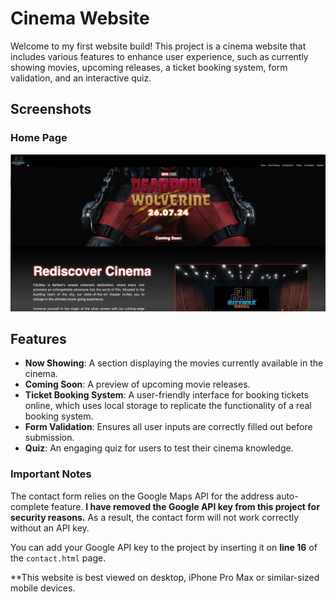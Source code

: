 # Cinema Website

Welcome to my first website build! This project is a cinema website that includes various features to enhance user experience, such as currently showing movies, upcoming releases, a ticket booking system, form validation, and an interactive quiz.

## Screenshots

### Home Page
![Screenshot of Home Page](Screenshots/home.png)


## Features

- **Now Showing**: A section displaying the movies currently available in the cinema.
- **Coming Soon**: A preview of upcoming movie releases.
- **Ticket Booking System**: A user-friendly interface for booking tickets online, which uses local storage to replicate the functionality of a real booking system.
- **Form Validation**: Ensures all user inputs are correctly filled out before submission.
- **Quiz**: An engaging quiz for users to test their cinema knowledge.

### Important Notes

The contact form relies on the Google Maps API for the address auto-complete feature. **I have removed the Google API key from this project for security reasons.** As a result, the contact form will not work correctly without an API key. 

You can add your Google API key to the project by inserting it on **line 16** of the `contact.html` page.

**This website is best viewed on desktop, iPhone Pro Max or similar-sized mobile devices.






